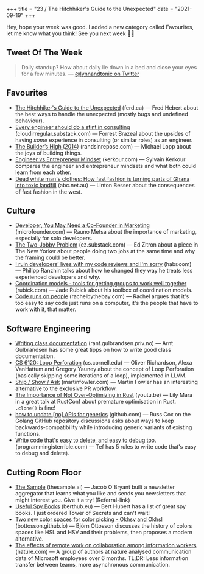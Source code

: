 +++
title = "23 / The Hitchhiker's Guide to the Unexpected"
date = "2021-09-19"
+++

Hey, hope your week was good. I added a new category called Favourites, let me know what you think! See you next week 👋🏻

## Tweet Of The Week
> Daily standup? How about daily lie down in a bed and close your eyes for a few minutes.
> — [@lynnandtonic on Twitter](https://twitter.com/lynnandtonic/status/1432539038880202756)

## Favourites
* [The Hitchhiker's Guide to the Unexpected](https://ferd.ca/the-hitchhiker-s-guide-to-the-unexpected.html) (ferd.ca) — Fred Hebert about the best ways to handle the unexpected (mostly bugs and undefined behaviour).
* [Every engineer should do a stint in consulting](https://cloudirregular.substack.com/p/every-engineer-should-do-a-stint) (cloudirregular.substack.com) — Forrest Brazeal about the upsides of having _some_ experience in consulting (or similar roles) as an engineer.
* [The Builder’s High (2014)](https://randsinrepose.com/archives/the-builders-high/) (randsinrepose.com) — Michael Lopp about the joys of building things.
* [Engineer vs Entrepreneur Mindset](https://kerkour.com/blog/engineer-vs-entrepreneur-mindset/) (kerkour.com) — Sylvain Kerkour compares the engineer and entrepreneur mindsets and what both could learn from each other.
* [Dead white man's clothes: How fast fashion is turning parts of Ghana into toxic landfill](https://www.abc.net.au/news/2021-08-12/fast-fashion-turning-parts-ghana-into-toxic-landfill/100358702) (abc.net.au) — Linton Besser about the consequences of fast fashion in the west. 

## Culture
* [Developer, You May Need a Co-Founder in Marketing](https://microfounder.com/blog/cofounder-in-marketing) (microfounder.com) — Rauno Metsa about the importance of marketing, especially for solo developers.
* [The Two-Jobby Problem](https://ez.substack.com/p/the-two-jobby-problem) (ez.substack.com) — Ed Zitron about a piece in The New Yorker about people doing two jobs at the same time and why the framing could be better.
* [I ruin developers’ lives with my code reviews and I'm sorry](https://habr.com/en/post/440736/) (habr.com) — Philipp Ranzhin talks about how he changed they way he treats less experienced developers and why.
* [Coordination models - tools for getting groups to work well together](https://www.rubick.com/coordination-models/) (rubick.com) — Jade Rubick about his toolbox of coordination models.
* [Code runs on people](https://rachelbythebay.com/w/2021/09/05/clever/) (rachelbythebay.com) — Rachel argues that it's too easy to say code just runs on a computer, it's the people that have to work with it, that matter.

## Software Engineering
* [Writing class documentation](https://rant.gulbrandsen.priv.no/udoc/writing-class-documetation) (rant.gulbrandsen.priv.no) — Arnt Gulbrandsen has some great tipps on how to write good class documentation.
* [CS 6120: Loop Perforation](https://www.cs.cornell.edu/courses/cs6120/2019fa/blog/loop-perforation/) (cs.cornell.edu) — Oliver Richardson, Alexa VanHattum and Gregory Yauney about the concept of Loop Perforation (basically skipping some iterations of a loop), implemented in LLVM.
* [Ship / Show / Ask](https://martinfowler.com/articles/ship-show-ask.html) (martinfowler.com) — Martin Fowler has an interesting alternative to the exclusive PR workflow.
* [The Importance of Not Over-Optimizing in Rust](https://youtu.be/NFgXuANSPkY) (youtu.be) — Lily Mara in a great talk at RustConf about premature optimisation in Rust. `.clone()` is fine!
* [how to update [go] APIs for generics](https://github.com/golang/go/discussions/48287) (github.com) — Russ Cox on the Golang GitHub repository discussions asks about ways to keep backwards-compatibility while introducing generic variants of existing functions.
* [Write code that's easy to delete, and easy to debug too.](https://programmingisterrible.com/post/173883533613/code-to-debug) (programmingisterrible.com) — Tef has 5 rules to write code that's easy to debug and delete).

## Cutting Room Floor
* [The Sample](https://thesample.ai/?ref=6512) (thesample.ai) — Jacob O'Bryant built a newsletter aggregator that learns what you like and sends you newsletters that might interest you. Give it a try! (Referral-link)
* [Useful Spy Books](https://berthub.eu/articles/posts/useful-spy-books/) (berthub.eu) — Bert Hubert has a list of great spy books. I just ordered Tower of Secrets and can't wait!
* [Two new color spaces for color picking - Okhsv and Okhsl](https://bottosson.github.io/posts/colorpicker/) (bottosson.github.io) — Björn Ottosson discusses the history of colors spaces like HSL and HSV and their problems, then proposes a modern alternative.
* [The effects of remote work on collaboration among information workers](https://www.nature.com/articles/s41562-021-01196-4) (nature.com) — A group of authors at nature analysed communication data of Microsoft employees over 6 months. TL;DR: Less information transfer between teams, more asynchronous communication.